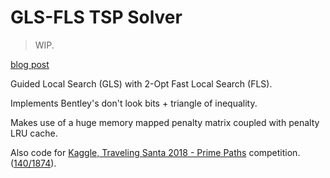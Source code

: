 # GLS-FLS TSP Solver

> WIP.

[blog post](http://parasec.net/blog/kaggle-traveling-santa-2018-prime-paths/)

Guided Local Search (GLS) with 2-Opt Fast Local Search (FLS).

Implements Bentley's don't look bits + triangle of inequality.

Makes use of a huge memory mapped penalty matrix coupled with penalty LRU cache.

Also code for [Kaggle, Traveling Santa 2018 - Prime Paths](https://www.kaggle.com/c/traveling-santa-2018-prime-paths)
competition. ([140/1874](https://www.kaggle.com/edgecrusher/competitions)).
